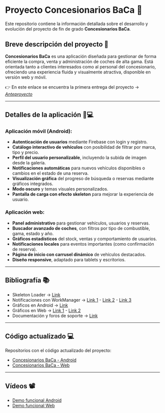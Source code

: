 # Proyecto Concesionarios BaCa 🚗  
Este repositorio contiene la información detallada sobre el desarrollo y evolución del proyecto de fin de grado **Concesionarios BaCa**.

## Breve descripción del proyecto 🎯  
**Concesionarios BaCa** es una aplicación diseñada para gestionar de forma eficiente la compra, venta y administración de coches de alta gama. Está orientada tanto a clientes interesados como al personal del concesionario, ofreciendo una experiencia fluida y visualmente atractiva, disponible en versión web y móvil.

👉 En este enlace se encuentra la primera entrega del proyecto → *[Anteproyecto](#)*  

---

## Detalles de la aplicación 📱💻

### Aplicación móvil (Android):
- **Autenticación de usuarios** mediante Firebase con login y registro.
- **Catálogo interactivo de vehículos** con posibilidad de filtrar por marca, tipo y precio.
- **Perfil del usuario personalizable**, incluyendo la subida de imagen desde la galería.
- **Notificaciones automáticas** para nuevos vehículos disponibles o cambios en el estado de una reserva.
- **Visualización gráfica** del progreso de búsqueda o reservas mediante gráficos integrados.
- **Modo oscuro** y temas visuales personalizados.
- **Pantalla de carga con efecto skeleton** para mejorar la experiencia de usuario.

### Aplicación web:
- **Panel administrativo** para gestionar vehículos, usuarios y reservas.
- **Buscador avanzado de coches**, con filtros por tipo de combustible, gama, estado y año.
- **Gráficos estadísticos** del stock, ventas y comportamiento de usuarios.
- **Notificaciones locales** para eventos importantes (como confirmación de reserva).
- **Página de inicio con carrusel dinámico** de vehículos destacados.
- **Diseño responsive**, adaptado para tablets y escritorios.

---

## Bibliografía 📚  
- Skeleton Loader → [Link](#)  
- Notificaciones con WorkManager → [Link 1](#) - [Link 2](#) - [Link 3](#)  
- Gráficos en Android → [Link](#)  
- Gráficos en Web → [Link 1](#) - [Link 2](#)  
- Documentación y foros de soporte → [Link](#)  

---

## Código actualizado 💻  
Repositorios con el código actualizado del proyecto:  
- [Concesionarios BaCa - Android](#)  
- [Concesionarios BaCa - Web](#)  

---

## Vídeos 📽️  
- [Demo funcional Android](#)  
- [Demo funcional Web](#)  

